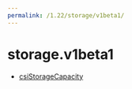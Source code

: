 ```yaml
---
permalink: /1.22/storage/v1beta1/
---
```


# storage.v1beta1



* [csiStorageCapacity](csiStorageCapacity.md)